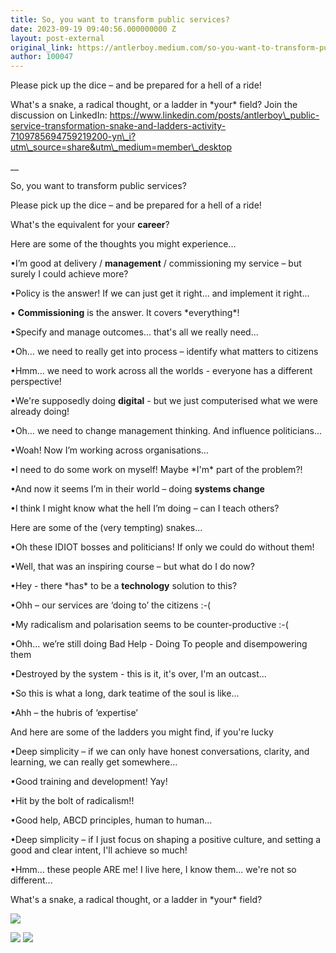 ```yaml
---
title: So, you want to transform public services?
date: 2023-09-19 09:40:56.000000000 Z
layout: post-external
original_link: https://antlerboy.medium.com/so-you-want-to-transform-public-services-f9f87c26888f?source=rss-97852f5a56ae------2
author: 100047
---
```


Please pick up the dice – and be prepared for a hell of a ride!

What's a snake, a radical thought, or a ladder in \*your\* field? Join the discussion on LinkedIn: https://www.linkedin.com/posts/antlerboy\_public-service-transformation-snake-and-ladders-activity-7109785694759219200-yn\_i?utm\_source=share&utm\_medium=member\_desktop

\_\_

So, you want to transform public services?

Please pick up the dice – and be prepared for a hell of a ride!

What's the equivalent for your  **career**?

Here are some of the thoughts you might experience...

•I’m good at delivery / **management** / commissioning my service – but surely I could achieve more?

•Policy is the answer! If we can just get it right... and implement it right...

• **Commissioning** is the answer. It covers \*everything\*!

•Specify and manage outcomes… that's all we really need...

•Oh… we need to really get into process – identify what matters to citizens

•Hmm… we need to work across all the worlds - everyone has a different perspective!

•We're supposedly doing **digital** - but we just computerised what we were already doing!

•Oh… we need to change management thinking. And influence politicians…

•Woah! Now I’m working across organisations…

•I need to do some work on myself! Maybe \*I'm\* part of the problem?!

•And now it seems I’m in their world – doing **systems change**

•I think I might know what the hell I’m doing – can I teach others?

Here are some of the (very tempting) snakes...

•Oh these IDIOT bosses and politicians! If only we could do without them!

•Well, that was an inspiring course – but what do I do now?

•Hey - there \*has\* to be a **technology** solution to this?

•Ohh – our services are ‘doing to’ the citizens :-(

•My radicalism and polarisation seems to be counter-productive :-(

•Ohh… we’re still doing Bad Help - Doing To people and disempowering them

•Destroyed by the system - this is it, it's over, I'm an outcast...

•So this is what a long, dark teatime of the soul is like...

•Ahh – the hubris of ‘expertise’

And here are some of the ladders you might find, if you're lucky

•Deep simplicity – if we can only have honest conversations, clarity, and learning, we can really get somewhere...

•Good training and development! Yay!

•Hit by the bolt of radicalism!!

•Good help, ABCD principles, human to human...

•Deep simplicity – if I just focus on shaping a positive culture, and setting a good and clear intent, I'll achieve so much!

•Hmm… these people ARE me! I live here, I know them... we're not so different...

What's a snake, a radical thought, or a ladder in \*your\* field?

![](https://cdn-images-1.medium.com/max/1024/1*SGO84yklL_I_gvwSVPu2jw.png)

![](https://cdn-images-1.medium.com/max/1024/1*2jdj-yiTin3grUuogHM0KQ.png)
 ![](https://medium.com/_/stat?event=post.clientViewed&referrerSource=full_rss&postId=f9f87c26888f)